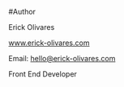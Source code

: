#Author


Erick Olivares

www.erick-olivares.com

Email: hello@erick-olivares.com

Front End Developer 